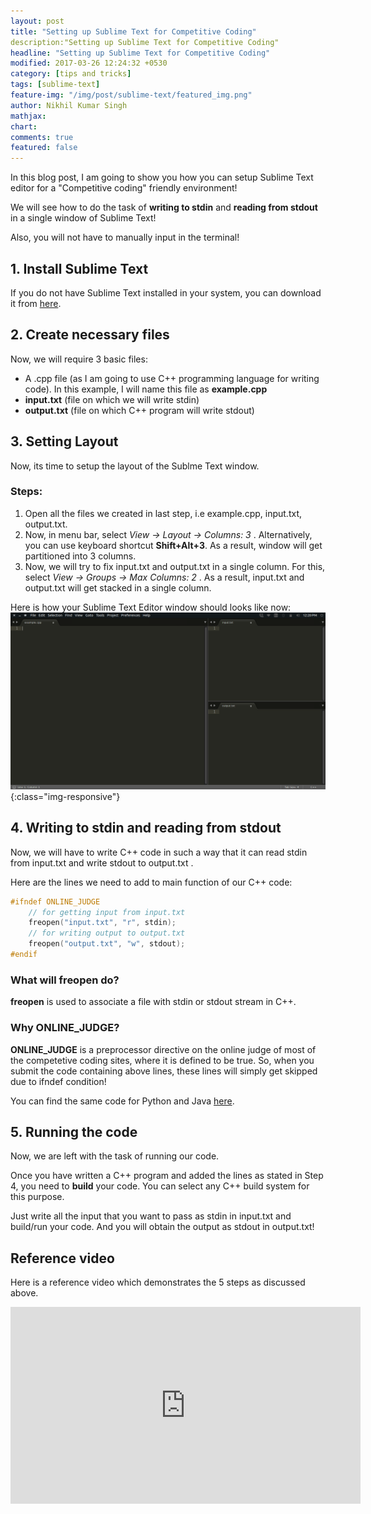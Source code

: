 ```yaml
---
layout: post
title: "Setting up Sublime Text for Competitive Coding"
description:"Setting up Sublime Text for Competitive Coding" 
headline: "Setting up Sublime Text for Competitive Coding"
modified: 2017-03-26 12:24:32 +0530
category: [tips and tricks]
tags: [sublime-text]
feature-img: "/img/post/sublime-text/featured_img.png"
author: Nikhil Kumar Singh
mathjax: 
chart: 
comments: true
featured: false
---
```


In this blog post, I am going to show you how you can setup Sublime Text editor for a "Competitive coding" friendly environment!

We will see how to do the task of **writing to stdin** and **reading from stdout** in a single window of Sublime Text! 

Also, you will not have to manually input in the terminal!

## 1. Install Sublime Text

If you do not have Sublime Text installed in your system, you can download it from [here](https://www.sublimetext.com/3).


## 2. Create necessary files

Now, we will require 3 basic files:


- A .cpp file (as I am going to use C++ programming language for writing code). In this example, I will name this file as **example.cpp** 
- **input.txt** (file on which we will write stdin)
- **output.txt** (file on which C++ program will write stdout)


## 3. Setting Layout

Now, its time to setup the layout of the Sublme Text window.
### Steps:


1. Open all the files we created in last step, i.e example.cpp, input.txt, output.txt.
2. Now, in menu bar, select *View -> Layout -> Columns: 3* . Alternatively, you can use keyboard shortcut **Shift+Alt+3**. As a result, window will get partitioned into 3 columns.
3. Now, we will try to fix input.txt and output.txt in a single column. For this, select *View -> Groups -> Max Columns: 2* . As a result, input.txt and output.txt will get stacked in a single column.

Here is how your Sublime Text Editor window should looks like now:
![](/img/post/sublime-text/screen.png){:class="img-responsive"}


## 4. Writing to stdin and reading from stdout

Now, we will have to write C++ code in such a way that it can read stdin from input.txt and write stdout to output.txt .

Here are the lines we need to add to main function of our C++ code:

```cpp
#ifndef ONLINE_JUDGE
    // for getting input from input.txt
    freopen("input.txt", "r", stdin);
    // for writing output to output.txt
    freopen("output.txt", "w", stdout);
#endif
```
### What will freopen do?

**freopen** is used to associate a file with stdin or stdout stream in C++.

### Why ONLINE_JUDGE?

**ONLINE_JUDGE** is a preprocessor directive on the online judge of most of the competetive coding sites, where it is defined to be true. So, when you submit the code containing above lines, these lines will simply get skipped due to ifndef condition!

You can find the same code for Python and Java [here](http://www.geeksforgeeks.org/inputoutput-external-file-cc-java-python-competitive-programming/).


## 5. Running the code

Now, we are left with the task of running our code.

Once you have written a C++ program and added the lines as stated in Step 4, you need to **build** your code. You can select any C++ build system for this purpose. 
 
Just write all the input that you want to pass as stdin in input.txt and build/run your code. And you will obtain the output as stdout in output.txt!

## Reference video

Here is a reference video which demonstrates the 5 steps as discussed above.

<iframe width="560" height="315" src="https://www.youtube.com/embed/DlPTG4AkuqU" frameborder="0" allowfullscreen></iframe>
